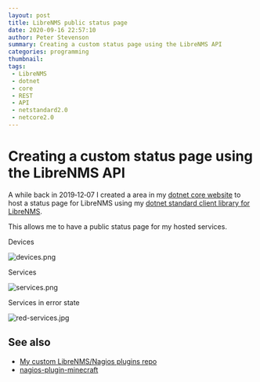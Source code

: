 ```yaml
---
layout: post
title: LibreNMS public status page
date: 2020-09-16 22:57:10
author: Peter Stevenson
summary: Creating a custom status page using the LibreNMS API
categories: programming
thumbnail:
tags:
 - LibreNMS
 - dotnet
 - core
 - REST
 - API
 - netstandard2.0
 - netcore2.0
---
```


# Creating a custom status page using the LibreNMS API

A while back in 2019‑12‑07 I created a area in my [dotnet core website](https://bitbucket.org/2E0PGS/core) to host a status page for LibreNMS using my [dotnet standard client library for LibreNMS](https://bitbucket.org/2E0PGS/librenms-client).

This allows me to have a public status page for my hosted services.

Devices

![devices.png](/blog/assets/2020-09-16/devices.png)

Services

![services.png](/blog/assets/2020-09-16/services.png)

Services in error state

![red-services.jpg](/blog/assets/2020-09-16/red-services.jpg)

## See also

* [My custom LibreNMS/Nagios plugins repo](https://bitbucket.org/2E0PGS/nagios-plugins)
* [nagios-plugin-minecraft](https://github.com/2E0PGS/nagios-plugin-minecraft)